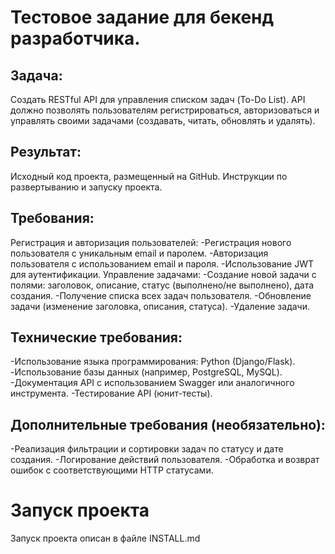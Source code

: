 # Тестовое задание для бекенд разработчика.

## Задача:
Создать RESTful API для управления списком задач (To-Do List). API должно позволять пользователям регистрироваться, авторизоваться и управлять своими задачами (создавать, читать, обновлять и удалять).


## Результат:
Исходный код проекта, размещенный на GitHub. Инструкции по развертыванию и запуску проекта. 

## Требования:
Регистрация и авторизация пользователей:
-Регистрация нового пользователя с уникальным email и паролем.
-Авторизация пользователя с использованием email и пароля.
-Использование JWT для аутентификации.
Управление задачами:
-Создание новой задачи с полями: заголовок, описание, статус (выполнено/не выполнено), дата создания.
-Получение списка всех задач пользователя.
-Обновление задачи (изменение заголовка, описания, статуса).
-Удаление задачи.

## Технические требования:
-Использование языка программирования: Python (Django/Flask).
-Использование базы данных (например, PostgreSQL, MySQL).
-Документация API с использованием Swagger или аналогичного инструмента.
-Тестирование API (юнит-тесты).


## Дополнительные требования (необязательно):
-Реализация фильтрации и сортировки задач по статусу и дате создания.
-Логирование действий пользователя.
-Обработка и возврат ошибок с соответствующими HTTP статусами.

# Запуск проекта
Запуск проекта описан в файле INSTALL.md 
